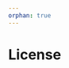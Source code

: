 ```yaml
---
orphan: true
---
```


# License

```{include} ../LICENSE

```
                                                                                                              